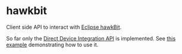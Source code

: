 # hawkbit

Client side API to interact with [Eclipse hawkBit](https://www.eclipse.org/hawkbit/).

So far only the [Direct Device Integration API](https://www.eclipse.org/hawkbit/apis/ddi_api/)
is implemented. See [this example](https://github.com/collabora/hawkbit-rs/blob/main/hawkbit/examples/polling.rs)
demonstrating how to use it.